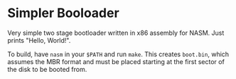 # Simpler Booloader
Very simple two stage bootloader written in x86 assembly for NASM. Just prints "Hello,
World!".

To build, have `nasm` in your `$PATH` and run `make`. This creates `boot.bin`, which assumes
the MBR format and must be placed starting at the first sector of the disk to be booted from.
